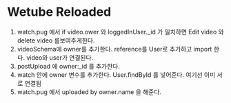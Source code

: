 # Wetube Reloaded

1. watch.pug 에서 if video.ower 와 loggedInUser.\_id 가 일치하면 Edit video 와 delete video 를보여주게한다.
2. videoSchema에 owner를 추가한다. reference를 User로 추가하고 import 한다. video와 user가 연결된다.
3. postUpload 에 owner:\_id 를 추가한다.
4. watch 안에 owner 변수를 추가한다. User.findById 를 넣어준다. 여기선 이미 서로 연결됨
5. watch.pug 에서 uploaded by owner.name 을 해준다.
